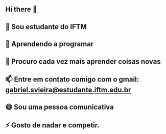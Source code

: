 ## Hi there 👋

## 🔭 Sou estudante do IFTM
## 🌱 Aprendendo a programar
##  👯 Procuro cada vez mais aprender coisas novas
##  📫 Entre em contato comigo com o gmail: gabriel.svieira@estudante.iftm.edu.br
##  😄 Sou uma pessoa comunicativa
##  ⚡ Gosto de nadar e competir.

